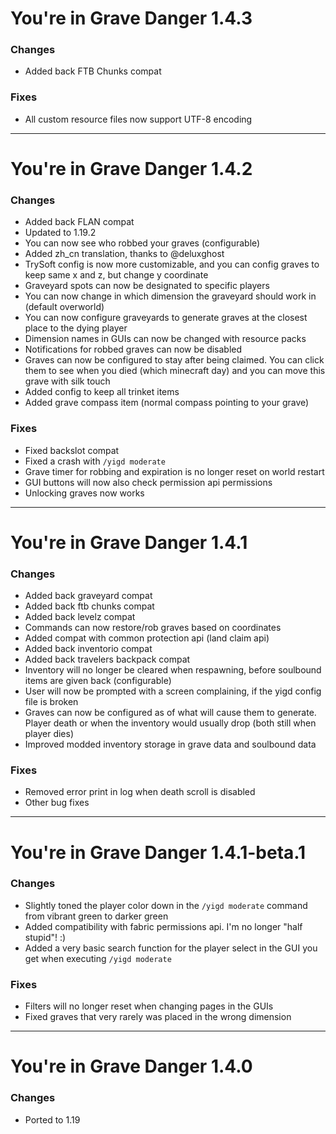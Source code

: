 # You're in Grave Danger 1.4.3

### Changes
 - Added back FTB Chunks compat

### Fixes
 - All custom resource files now support UTF-8 encoding

---

# You're in Grave Danger 1.4.2

### Changes
 - Added back FLAN compat
 - Updated to 1.19.2
 - You can now see who robbed your graves (configurable)
 - Added zh_cn translation, thanks to @deluxghost
 - TrySoft config is now more customizable, and you can config graves to keep same x and z, but change y coordinate
 - Graveyard spots can now be designated to specific players
 - You can now change in which dimension the graveyard should work in (default overworld)
 - You can now configure graveyards to generate graves at the closest place to the dying player
 - Dimension names in GUIs can now be changed with resource packs
 - Notifications for robbed graves can now be disabled
 - Graves can now be configured to stay after being claimed. You can click them to see when you died (which minecraft day) and you can move this grave with silk touch
 - Added config to keep all trinket items
 - Added grave compass item (normal compass pointing to your grave)

### Fixes
 - Fixed backslot compat
 - Fixed a crash with `/yigd moderate`
 - Grave timer for robbing and expiration is no longer reset on world restart
 - GUI buttons will now also check permission api permissions
 - Unlocking graves now works

---

# You're in Grave Danger 1.4.1

### Changes
 - Added back graveyard compat
 - Added back ftb chunks compat
 - Added back levelz compat
 - Commands can now restore/rob graves based on coordinates
 - Added compat with common protection api (land claim api)
 - Added back inventorio compat
 - Added back travelers backpack compat
 - Inventory will no longer be cleared when respawning, before soulbound items are given back (configurable)
 - User will now be prompted with a screen complaining, if the yigd config file is broken
 - Graves can now be configured as of what will cause them to generate. Player death or when the inventory would usually drop (both still when player dies)
 - Improved modded inventory storage in grave data and soulbound data

### Fixes
 - Removed error print in log when death scroll is disabled
 - Other bug fixes

---

# You're in Grave Danger 1.4.1-beta.1

### Changes
- Slightly toned the player color down in the `/yigd moderate` command from vibrant green to darker green
- Added compatibility with fabric permissions api. I'm no longer "half stupid"! :)
- Added a very basic search function for the player select in the GUI you get when executing `/yigd moderate`

### Fixes
- Filters will no longer reset when changing pages in the GUIs
- Fixed graves that very rarely was placed in the wrong dimension

---

# You're in Grave Danger 1.4.0

### Changes
 - Ported to 1.19